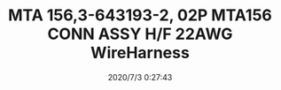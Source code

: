 ﻿---
layout: post 
title: MTA 156,3-643193-2, 02P MTA156 CONN ASSY H/F 22AWG WireHarness
tags: MTA156
categories: wire-harness
overview: MTA 156,3-643193-2, 02P MTA156 CONN ASSY H/F 22AWG WireHarness
series: MTA156
part_number: 3-643193-2
thumb_img: static/202007/402-thumb-20200703082929.jpg
image: static/202007/402-20200703082929.jpg
date: 2020/7/3 0:27:43
---



